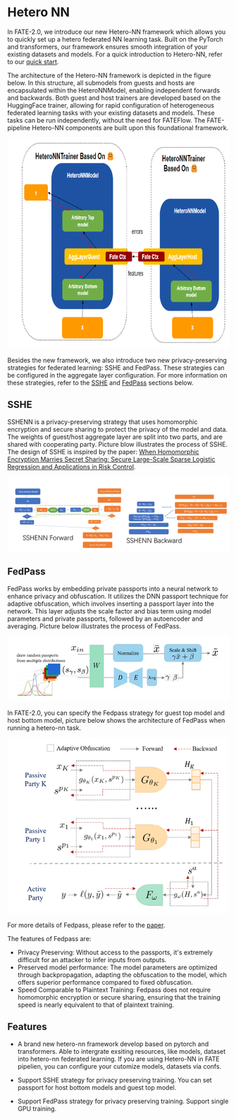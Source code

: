 # Hetero NN

In FATE-2.0, we introduce our new Hetero-NN framework which allows you to quickly set up a hetero federated NN learning task. Built on the PyTorch and transformers, our framework ensures smooth integration of your existing datasets and models. For a quick introduction to Hetero-NN, refer to our [quick start](../ml/hetero_nn_tutorial.md).

The architecture of the Hetero-NN framework is depicted in the figure below. In this structure, all submodels from guests and hosts are encapsulated within the HeteroNNModel, enabling independent forwards and backwards. Both guest and host trainers are developed based on the HuggingFace trainer, allowing for rapid configuration of heterogeneous federated learning tasks with your existing datasets and models. These tasks can be run independently, without the need for FATEFlow. The FATE-pipeline Hetero-NN components are built upon this foundational framework.

<div align="center">
    <img src="../../images/hetero_nn.png" width="800" height="480" alt="Figure 2 (FedPass)">
</div>

Besides the new framework, we also introduce two new privacy-preserving strategies for federated learning: SSHE and FedPass. These strategies can be configured in the aggregate layer configuration. For more information on these strategies, refer to the [SSHE](#sshe) and [FedPass](#fedpass) sections below.

## SSHE

SSHENN is a privacy-preserving strategy that uses homomorphic encryption and secure sharing to protect the privacy of the model and data. The weights of guest/host aggregate layer are split into two parts, and are shared with cooperating party. Picture blow illustrates the process of SSHE. The design of SSHE is inspired by the paper: [When Homomorphic Encryption Marries Secret Sharing:
Secure Large-Scale Sparse Logistic Regression and Applications
in Risk Control](https://arxiv.org/pdf/2008.08753.pdf).

![Figure 1 (SSHE)](../../images/sshe.png)



## FedPass

FedPass works by embedding private passports into a neural network to enhance privacy and obfuscation. It utilizes the DNN passport technique for adaptive obfuscation, which involves inserting a passport layer into the network. This layer adjusts the scale factor and bias term using model parameters and private passports, followed by an autoencoder and averaging. Picture below illustrates
the process of FedPass.
<div align="center">
    <img src="../../images/fedpass_1.png" alt="Figure 2 (FedPass)">
</div>


In FATE-2.0, you can specify the Fedpass strategy for guest top model and host bottom model, picture below shows the architecture of FedPass when running a hetero-nn task.

<div align="center">
    <img src="../../images/fedpass_0.png" width="500" height="400" alt="Figure 2 (FedPass)">
</div>

For more details of Fedpass, please refer to the [paper](https://arxiv.org/pdf/2301.12623.pdf).


The features of Fedpass are:

- Privacy Preserving: Without access to the passports, it's extremely difficult for an attacker to infer inputs from outputs.
- Preserved model performance: The model parameters are optimized through backpropagation, adapting the obfuscation to the model, which offers superior performance compared to fixed obfuscation.
- Speed Comparable to Plaintext Training: Fedpass does not require homomorphic encryption or secure sharing, ensuring that the training speed is nearly equivalent to that of plaintext training.


## Features 

- A brand new hetero-nn framework develop based on pytorch and transformers. Able to intergrate exsiting resources, like models, dataset into hetero-nn federated learning. If you are using Hetero-NN in FATE pipelien, you can configure your cutomize models, datasets via confs.

- Support SSHE strategy for privacy preserving training. You can set passport for host bottom models and guest
top model.

- Support FedPass strategy for privacy preserving training. Support single GPU training.
